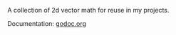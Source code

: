 A collection of 2d vector math for reuse in my projects.

Documentation: [godoc.org](https://godoc.org/github.com/jonahs99/vec)

